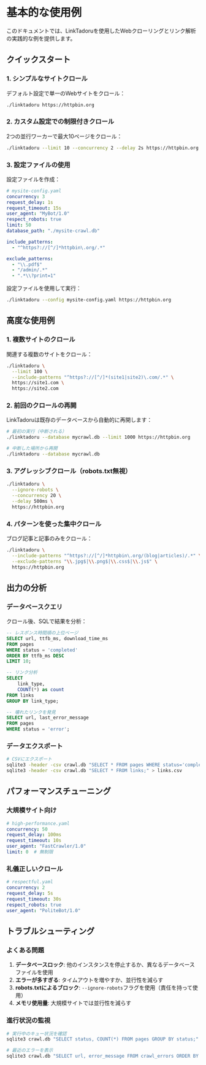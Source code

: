 # 基本的な使用例

このドキュメントでは、LinkTadoruを使用したWebクローリングとリンク解析の実践的な例を提供します。

## クイックスタート

### 1. シンプルなサイトクロール

デフォルト設定で単一のWebサイトをクロール：

```bash
./linktadoru https://httpbin.org
```

### 2. カスタム設定での制限付きクロール

2つの並行ワーカーで最大10ページをクロール：

```bash
./linktadoru --limit 10 --concurrency 2 --delay 2s https://httpbin.org
```

### 3. 設定ファイルの使用

設定ファイルを作成：

```yaml
# mysite-config.yaml
concurrency: 3
request_delay: 1s
request_timeout: 15s
user_agent: "MyBot/1.0"
respect_robots: true
limit: 50
database_path: "./mysite-crawl.db"

include_patterns:
  - "^https?://[^/]*httpbin\.org/.*"

exclude_patterns:
  - "\\.pdf$"
  - "/admin/.*"
  - ".*\\?print=1"
```

設定ファイルを使用して実行：

```bash
./linktadoru --config mysite-config.yaml https://httpbin.org
```

## 高度な使用例

### 1. 複数サイトのクロール

関連する複数のサイトをクロール：

```bash
./linktadoru \
  --limit 100 \
  --include-patterns "^https?://[^/]*(site1|site2)\.com/.*" \
  https://site1.com \
  https://site2.com
```

### 2. 前回のクロールの再開

LinkTadoruは既存のデータベースから自動的に再開します：

```bash
# 最初の実行（中断される）
./linktadoru --database mycrawl.db --limit 1000 https://httpbin.org

# 中断した場所から再開
./linktadoru --database mycrawl.db
```

### 3. アグレッシブクロール（robots.txt無視）

```bash
./linktadoru \
  --ignore-robots \
  --concurrency 20 \
  --delay 500ms \
  https://httpbin.org
```

### 4. パターンを使った集中クロール

ブログ記事と記事のみをクロール：

```bash
./linktadoru \
  --include-patterns "^https?://[^/]*httpbin\.org/(blog|articles)/.*" \
  --exclude-patterns "\\.jpg$|\\.png$|\\.css$|\\.js$" \
  https://httpbin.org
```


## 出力の分析

### データベースクエリ

クロール後、SQLで結果を分析：

```sql
-- レスポンス時間順の上位ページ
SELECT url, ttfb_ms, download_time_ms 
FROM pages 
WHERE status = 'completed'
ORDER BY ttfb_ms DESC 
LIMIT 10;

-- リンク分析
SELECT 
    link_type,
    COUNT(*) as count
FROM links 
GROUP BY link_type;

-- 壊れたリンクを発見
SELECT url, last_error_message
FROM pages 
WHERE status = 'error';
```

### データエクスポート

```bash
# CSVにエクスポート
sqlite3 -header -csv crawl.db "SELECT * FROM pages WHERE status='completed';" > pages.csv
sqlite3 -header -csv crawl.db "SELECT * FROM links;" > links.csv
```

## パフォーマンスチューニング

### 大規模サイト向け

```yaml
# high-performance.yaml
concurrency: 50
request_delay: 100ms
request_timeout: 10s
user_agent: "FastCrawler/1.0"
limit: 0  # 無制限
```

### 礼儀正しいクロール

```yaml
# respectful.yaml
concurrency: 2
request_delay: 5s
request_timeout: 30s
respect_robots: true
user_agent: "PoliteBot/1.0"
```

## トラブルシューティング

### よくある問題

1. **データベースロック**: 他のインスタンスを停止するか、異なるデータベースファイルを使用
2. **エラーが多すぎる**: タイムアウトを増やすか、並行性を減らす
3. **robots.txtによるブロック**: `--ignore-robots`フラグを使用（責任を持って使用）
4. **メモリ使用量**: 大規模サイトでは並行性を減らす

### 進行状況の監視

```bash
# 実行中のキュー状況を確認
sqlite3 crawl.db "SELECT status, COUNT(*) FROM pages GROUP BY status;"

# 最近のエラーを表示
sqlite3 crawl.db "SELECT url, error_message FROM crawl_errors ORDER BY occurred_at DESC LIMIT 5;"
```